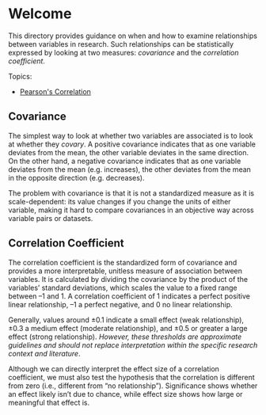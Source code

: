 # Welcome

This directory provides guidance on when and how to examine relationships between variables in research. 
Such relationships can be statistically expressed by looking at two measures: *covariance* and the *correlation coefficient*.

Topics:
* [Pearson's Correlation](https://github.com/ioakeim-h/R-for-Research/blob/main/Correlation/Pearson/Pearson.md)

## Covariance

The simplest way to look at whether two variables are associated is to look at whether they *covary*. A positive covariance indicates that as one variable deviates from the mean, the other variable deviates in the same direction. On the other hand, a negative covariance indicates that as one variable deviates from the mean (e.g. increases), the other deviates from the mean in the opposite direction (e.g. decreases).

The problem with covariance is that it is not a standardized measure as it is scale-dependent: its value changes if you change the units of either variable, making it hard to compare covariances in an objective way across variable pairs or datasets.

## Correlation Coefficient

The correlation coefficient is the standardized form of covariance and provides a more interpretable, unitless measure of association between variables. It is calculated by dividing the covariance by the product of the variables’ standard deviations, which scales the value to a fixed range between –1 and 1. A correlation coefficient of 1 indicates a perfect positive linear relationship, –1 a perfect negative, and 0 no linear relationship.

Generally, values around ±0.1 indicate a small effect (weak relationship), ±0.3 a medium effect (moderate relationship), and ±0.5 or greater a large effect (strong relationship). *However, these thresholds are approximate guidelines and should not replace interpretation within the specific research context and literature*.

Although we can directly interpret the effect size of a correlation coefficient, we must also test the hypothesis that the correlation is different from zero (i.e., different from “no relationship”). Significance shows whether an effect likely isn’t due to chance, while effect size shows how large or meaningful that effect is.









